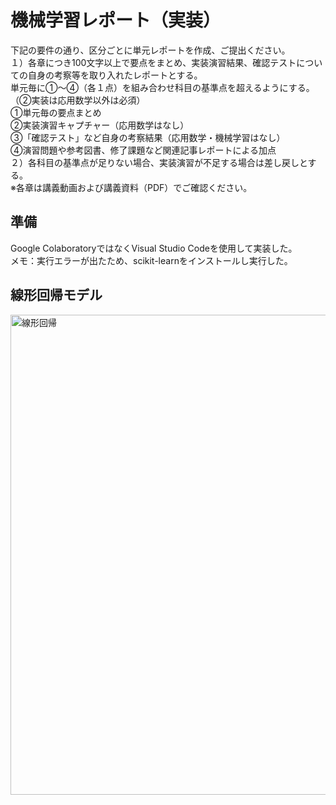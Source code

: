 # 機械学習レポート（実装）
下記の要件の通り、区分ごとに単元レポートを作成、ご提出ください。
<br> １）各章につき100文字以上で要点をまとめ、実装演習結果、確認テストについての自身の考察等を取り入れたレポートとする。
<br> 単元毎に①〜④（各１点）を組み合わせ科目の基準点を超えるようにする。（②実装は応用数学以外は必須）
<br> ①単元毎の要点まとめ
<br> ②実装演習キャプチャー（応用数学はなし）
<br> ③「確認テスト」など自身の考察結果（応用数学・機械学習はなし）
<br> ④演習問題や参考図書、修了課題など関連記事レポートによる加点
<br> ２）各科目の基準点が足りない場合、実装演習が不足する場合は差し戻しとする。
<br> ※各章は講義動画および講義資料（PDF）でご確認ください。

## 準備
Google ColaboratoryではなくVisual Studio Codeを使用して実装した。
<br> メモ：実行エラーが出たため、scikit-learnをインストールし実行した。

## 線形回帰モデル
<img width="768" alt="線形回帰" src="https://user-images.githubusercontent.com/52492098/145054055-26dd740b-b044-4503-8834-f7499f4c98ca.png">


